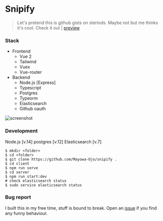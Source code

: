 # Snipify

> Let's pretend this is github gists on steriods. Maybe not but me thinks it's cool. Check it out | [preview](https://snipify.vercel.app)

### Stack
- Frontend
   - Vue 2
   - Tailwind
   - Vuex
   - Vue-router
- Backend
   - Node.js [Express]
   - Typescript
   - Postgres
   - Typeorm
   - Elasticsearch
   - Github oauth

![screenshot](https://res.cloudinary.com/devmayor/image/upload/v1614118043/media/Screenshot_from_2021-02-23_14-55-11.png)

### Development
Node.js [v.14]
postgres [v.12]
Elasticsearch [v.7]

```shell
$ mkdir <folder>
$ cd <folder>
$ git clone https://github.com/Mayowa-Ojo/snipify .
$ cd client
$ npm run serve
$ cd server
$ npm run start:dev
# check elasticsearch status
$ sudo service elasticsearch status
```

### Bug report
I built this in my free time, stuff is bound to break. Open an [issue](https://github.com/Mayowa-Ojo/snipify/issues/new/choose) if you find any funny behaviour.